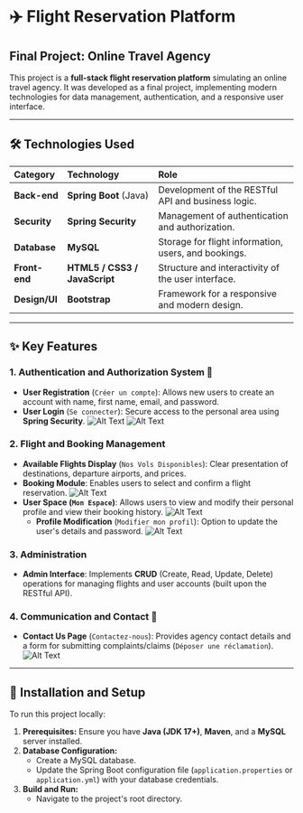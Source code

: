 # ✈️ Flight Reservation Platform

## Final Project: Online Travel Agency

This project is a **full-stack flight reservation platform** simulating an online travel agency. It was developed as a final project, implementing modern technologies for data management, authentication, and a responsive user interface.

---

## 🛠️ Technologies Used

| Category | Technology | Role |
| :--- | :--- | :--- |
| **Back-end** | **Spring Boot** (Java) | Development of the RESTful API and business logic. |
| **Security** | **Spring Security** | Management of authentication and authorization. |
| **Database** | **MySQL** | Storage for flight information, users, and bookings. |
| **Front-end** | **HTML5 / CSS3 / JavaScript** | Structure and interactivity of the user interface. |
| **Design/UI** | **Bootstrap** | Framework for a responsive and modern design. |

---

## ✨ Key Features

### 1. Authentication and Authorization System 🔐
* **User Registration** (`Créer un compte`): Allows new users to create an account with name, first name, email, and password.
* **User Login** (`Se connecter`): Secure access to the personal area using **Spring Security**.
![Alt Text](C:\Users\MSI\OneDrive\Bureau\PFA\src\main\resources\static\images\2.png)
![Alt Text](C:\Users\MSI\OneDrive\Bureau\PFA\src\main\resources\static\images\1.png)

### 2. Flight and Booking Management
* **Available Flights Display** (`Nos Vols Disponibles`): Clear presentation of destinations, departure airports, and prices.
* **Booking Module**: Enables users to select and confirm a flight reservation.
![Alt Text](C:\Users\MSI\OneDrive\Bureau\PFA\src\main\resources\static\images\3.png)
* **User Space (`Mon Espace`)**: Allows users to view and modify their personal profile and view their booking history.
![Alt Text](C:\Users\MSI\OneDrive\Bureau\PFA\src\main\resources\static\images\5.png)
    * **Profile Modification** (`Modifier mon profil`): Option to update the user's details and password.
    ![Alt Text](C:\Users\MSI\OneDrive\Bureau\PFA\src\main\resources\static\images\6.png)

### 3. Administration
* **Admin Interface**: Implements **CRUD** (Create, Read, Update, Delete) operations for managing flights and user accounts (built upon the RESTful API).

### 4. Communication and Contact 💬
* **Contact Us Page** (`Contactez-nous`): Provides agency contact details and a form for submitting complaints/claims (`Déposer une réclamation`).
![Alt Text](C:\Users\MSI\OneDrive\Bureau\PFA\src\main\resources\static\images\4.png)

---

## 🚀 Installation and Setup

To run this project locally:

1.  **Prerequisites:** Ensure you have **Java (JDK 17+)**, **Maven**, and a **MySQL** server installed.
2.  **Database Configuration:**
    * Create a MySQL database.
    * Update the Spring Boot configuration file (`application.properties` or `application.yml`) with your database credentials.
3.  **Build and Run:**
    * Navigate to the project's root directory.
